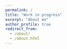 ```yaml
---
permalink: /
title: "Work in progress"
excerpt: "About me"
author_profile: true
redirect_from: 
  - /about/
  - /about.html
---
```

